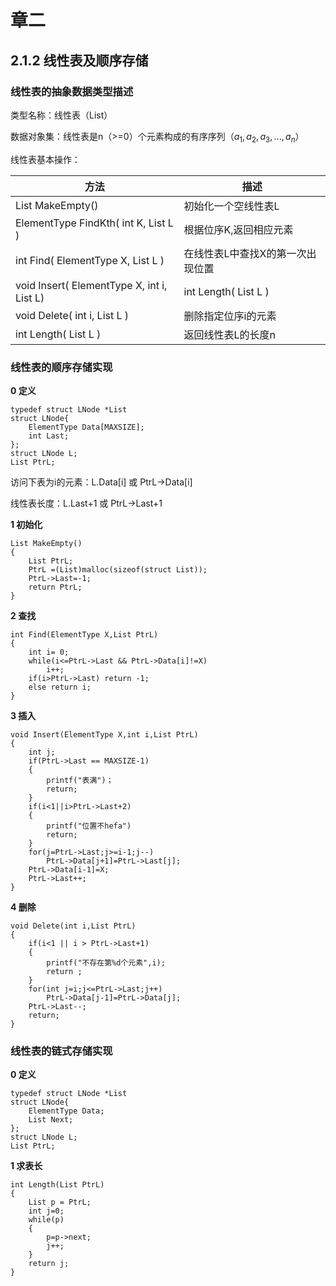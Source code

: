 # 章二

## 2.1.2 线性表及顺序存储

### 线性表的抽象数据类型描述

类型名称：线性表（List）

数据对象集：线性表是n（>=0）个元素构成的有序序列（$a_1,a_2,a_3,...,a_n$）

线性表基本操作：

| 方法                                       | 描述                             |
| ------------------------------------------ | -------------------------------- |
| List MakeEmpty()                           | 初始化一个空线性表L              |
| ElementType FindKth( int K, List L )       | 根据位序K,返回相应元素           |
| int Find( ElementType X, List L )          | 在线性表L中查找X的第一次出现位置 |
| void Insert( ElementType X, int i, List L) | int Length( List L )             |
| void Delete( int i, List L )               | 删除指定位序i的元素              |
| int Length( List L )                       | 返回线性表L的长度n               |

### 线性表的顺序存储实现

**0 定义**

```
typedef struct LNode *List
struct LNode{
    ElementType Data[MAXSIZE];
    int Last;
};
struct LNode L;
List PtrL;
```

访问下表为i的元素：L.Data[i] 或 PtrL->Data[i]

线性表长度：L.Last+1 或 PtrL->Last+1

**1 初始化**

```
List MakeEmpty()
{
    List PtrL;
    PtrL =(List)malloc(sizeof(struct List));
    PtrL->Last=-1;
    return PtrL;
}
```

**2 查找**

```
int Find(ElementType X,List PtrL)
{
    int i= 0;
    while(i<=PtrL->Last && PtrL->Data[i]!=X)
        i++;
    if(i>PtrL->Last) return -1;
    else return i;
}
```

**3 插入**

```
void Insert(ElementType X,int i,List PtrL)
{
    int j;
    if(PtrL->Last == MAXSIZE-1)
    {
        printf("表满")；
        return;
    }
    if(i<1||i>PtrL->Last+2)
    {
        printf("位置不hefa")
        return;
    }
    for(j=PtrL->Last;j>=i-1;j--)
        PtrL->Data[j+1]=PtrL->Last[j];
    PtrL->Data[i-1]=X;
    PtrL->Last++;
}
```

**4 删除**

```
void Delete(int i,List PtrL)
{
    if(i<1 || i > PtrL->Last+1)
    {
        printf("不存在第%d个元素",i);
        return ;
    }
    for(int j=i;j<=PtrL->Last;j++)
        PtrL->Data[j-1]=PtrL->Data[j];
    PtrL->Last--;
    return;
}
```

### 线性表的链式存储实现

**0 定义**

```
typedef struct LNode *List
struct LNode{
    ElementType Data;
    List Next;
};
struct LNode L;
List PtrL;
```

**1 求表长** 

```
int Length(List PtrL)
{
    List p = PtrL;
    int j=0;
    while(p)
    {
        p=p->next;
        j++;
    }
    return j;
}
```








